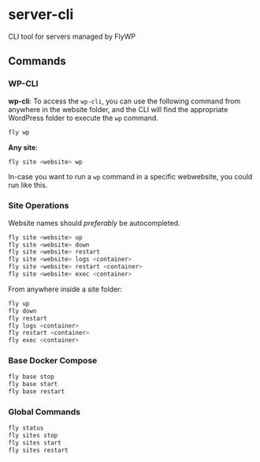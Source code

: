 # server-cli
CLI tool for servers managed by FlyWP

## Commands

### WP-CLI

**wp-cli**: To access the `wp-cli`, you can use the following command from anywhere in the website folder, and the CLI will find the appropriate WordPress folder to execute the `wp` command.

```bash
fly wp
```

**Any site**:

```bash
fly site <website> wp
```

In-case you want to run a `wp` command in a specific webwebsite, you could run like this.

### Site Operations

Website names should *preferably* be autocompleted.

```bash
fly site <website> up
fly site <website> down
fly site <website> restart
fly site <website> logs <container>
fly site <website> restart <container>
fly site <website> exec <container>
```

From anywhere inside a site folder:

```bash
fly up
fly down
fly restart
fly logs <container>
fly restart <container>
fly exec <container>
```

### Base Docker Compose

```bash
fly base stop
fly base start
fly base restart
```

### Global Commands

```bash
fly status
fly sites stop
fly sites start
fly sites restart
```

